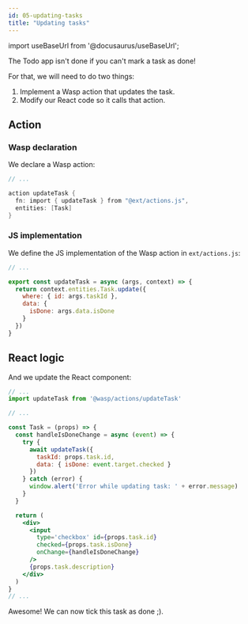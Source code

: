 ```yaml
---
id: 05-updating-tasks
title: "Updating tasks"
---
```


import useBaseUrl from '@docusaurus/useBaseUrl';

The Todo app isn't done if you can't mark a task as done!

For that, we will need to do two things:
1. Implement a Wasp action that updates the task.
2. Modify our React code so it calls that action.

## Action

### Wasp declaration

We declare a Wasp action:
```c title="main.wasp"
// ...

action updateTask {
  fn: import { updateTask } from "@ext/actions.js",
  entities: [Task]
}
```

### JS implementation

We define the JS implementation of the Wasp action in `ext/actions.js`:
```js title="ext/actions.js"
// ...

export const updateTask = async (args, context) => {
  return context.entities.Task.update({
    where: { id: args.taskId },
    data: {
      isDone: args.data.isDone
    }
  })
}
```

## React logic

And we update the React component:
```jsx {2,7-16,23} title="ext/MainPage.js"
// ...
import updateTask from '@wasp/actions/updateTask'

// ...

const Task = (props) => {
  const handleIsDoneChange = async (event) => {
    try {
      await updateTask({
        taskId: props.task.id,
        data: { isDone: event.target.checked }
      })
    } catch (error) {
      window.alert('Error while updating task: ' + error.message)
    }
  }

  return (
    <div>
      <input
        type='checkbox' id={props.task.id}
        checked={props.task.isDone}
        onChange={handleIsDoneChange}
      />
      {props.task.description}
    </div>
  )
}
// ...
```

Awesome! We can now tick this task as done ;).
